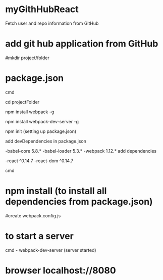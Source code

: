 # myGithHubReact
Fetch user and repo information from GitHub

# add git hub application from GitHub

#mkdir project/folder

# package.json
 cmd
 
 cd projectFolder
 
 npm install webpack -g
 
 npm install webpack-dev-server -g
 
 npm init (setting up package.json)
 
 add devDependencies in package.json
 
  -babel-core 5.8.*
  -babel-loader 5.3.*
  -webpack 1.12.*
add dependencies

  -react ^0.14.7
  -react-dom ^0.14.7
  
cmd
# npm install (to install all dependencies from package.json)

#create webpack.config.js


# to start a server
  cmd - webpack-dev-server (server started)
  
# browser localhost://8080




